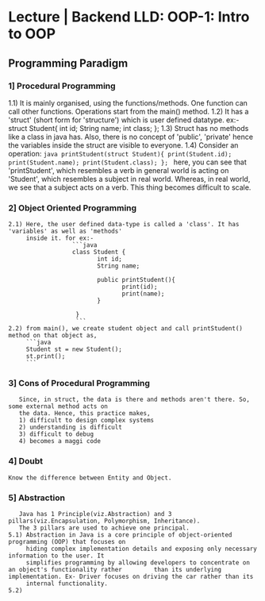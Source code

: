 # Lecture | Backend LLD: OOP-1: Intro to OOP

## Programming Paradigm

### 1] Procedural Programming
   1.1) It is mainly organised, using the functions/methods. One function can call other functions. 
        Operations start from the main() method.
   1.2) It has a 'struct' (short form for 'structure') which is user defined datatype. 
        ex:- struct Student{
                 int id;
                 String name;
                 int class;
             };
   1.3) Struct  has no methods like a class in java has. Also, there is no concept of 'public', 'private'        hence the variables inside the struct are visible to everyone.
   1.4) Consider an operation:
        ```java
        printStudent(struct Student){
                print(Student.id);
                print(Student.name);
                print(Student.class);
        };
        ```
        here, you can see that 'printStudent', which resembles a verb in general world is acting on 
        'Student', which resembles a subject in real world. Whereas, in real world, we see that a 
        subject acts on a verb. This thing becomes difficult to scale.
### 2] Object Oriented Programming
    2.1) Here, the user defined data-type is called a 'class'. It has 'variables' as well as 'methods' 
         inside it. for ex:- 
                      ```java 
                      class Student {
                             int id;
                             String name;

                             public printStudent(){
                                    print(id);
                                    print(name);
                             }

                       }
                       ```
    2.2) from main(), we create student object and call printStudent() method on that object as, 
         ```java
         Student st = new Student();
         st.print();
         ```
### 3] Cons of Procedural Programming
       Since, in struct, the data is there and methods aren't there. So, some external method acts on
       the data. Hence, this practice makes, 
       1) difficult to design complex systems
       2) understanding is difficult
       3) difficult to debug
       4) becomes a maggi code
### 4] Doubt
    Know the difference between Entity and Object.
### 5] Abstraction 
       Java has 1 Principle(viz.Abstraction) and 3 pillars(viz.Encapsulation, Polymorphism, Inheritance).
       The 3 pillars are used to achieve one principal. 
    5.1) Abstraction in Java is a core principle of object-oriented programming (OOP) that focuses on 
         hiding complex implementation details and exposing only necessary information to the user. It 
         simplifies programming by allowing developers to concentrate on an object's functionality rather         than its underlying implementation. Ex- Driver focuses on driving the car rather than its 
         internal functionality.
    5.2) 
